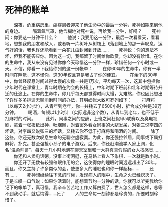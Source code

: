 # 死神的账单
　　深夜，危重病房里，癌症患者迎来了他生命中的最后一分钟，死神如期来到他的身边。 
　　隔着氧气罩，他含糊地对死神说，再给我一分钟，好吗？ 
　　死神问：你要这一分钟干什么？ 
　　他说：我要用这一分钟，最后一次看看天，看看地，想想我的朋友和敌人，或者听一片树叶从树枝上飞落到地上的那一声叹息，运气好的话，我也许还能看到一朵花儿由封闭到开放…… 
　　死神说：你的想法不坏，但我不能答应你。因为这一切，我都留了时间给你欣赏，你却没有珍惜。在你的生命中，我从来没有见过你像今天珍惜这一分钟一样，珍惜任何一个小时或一天。不信，你看一下我给你列的这一份帐单： 
　　在你60年的生命中，你有一半时间在睡觉，这不怪你，这30年权且算是我占了你的便宜。 
　　在余下的30年中，你曾经叹息时间过得太慢的次数一共是1万次，平均每天一次，这其中包括你少年时代在课堂上，青年时期在约会的长椅上，中年时期下班前和壮年时期等待升迁的仕途上。在你的生命中，你几乎每天都觉得时间太慢，太难熬，你也因此想出了许许多多排遣无聊消磨时间的办法，其明细帐大致可罗列如下： 
　　打麻将（以每天2小时计），从青年到老年，你一共耗去了6500小时，折合成分钟是39万分钟。 
　　喝酒，每顿以1小时计（实际远非这个数），从青年到老年，也不低于打麻将的时间。 
　　此外，同事之间的应酬，上班之间狂侃甲a联赛以及臭电视剧，拿着一张报纸出神，吐烟圈，对着窗外看女同事的大腿发呆，对张三说李四的坏话，对李四又说张三的坏话，又耗去你不低于打麻将和喝酒的时间。 
　　除了这些，你还无数次叹息生命的无聊空虚寂寞。为此，你还强拉邻居，同事或下属打麻将，扑克。甚至强抢小孙子的电子游戏。后来，你还赶潮流学人家上网，化名“温柔帅哥”，每天十几小时地泡在聊天室里和一大群真真假假的女人找感觉…… 
　　你还和人煲电话粥。没事上街闲逛，在马路上看人下象棋，一次就是数小时。 
　　你还开了无数有较强催眠作用的会，这使得你的睡眠时间远远超出了30年。而且，你又主持了许多类似的会，使更多人的睡眠也和你一样超标…… 
　　还有…… 
　　死神想继续往下念的时候，发现病人的眼中，生命之火已经熄灭了。于是长叹一口气说：如果你活着时，能想着节约一分钟的话，你就可以听完我给你记下的帐单了，真可惜，我辛辛苦苦地工作又算白费了，世人怎么都是这样，总等不到我动手，就后悔得……死了 
　　人的生命每一刻钟都是珍贵的，所要时刻珍惜了。
 
